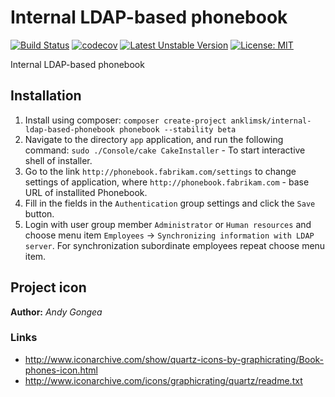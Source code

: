 # Internal LDAP-based phonebook
[![Build Status](https://travis-ci.com/anklimsk/internal-ldap-based-phonebook.svg?branch=master)](https://travis-ci.com/anklimsk/internal-ldap-based-phonebook)
[![codecov](https://codecov.io/gh/anklimsk/internal-ldap-based-phonebook/branch/master/graph/badge.svg)](https://codecov.io/gh/anklimsk/internal-ldap-based-phonebook)
[![Latest Unstable Version](https://poser.pugx.org/anklimsk/internal-ldap-based-phonebook/v/unstable)](https://packagist.org/packages/anklimsk/internal-ldap-based-phonebook)
[![License: MIT](https://img.shields.io/badge/License-MIT-yellow.svg)](https://opensource.org/licenses/MIT)

Internal LDAP-based phonebook

## Installation

1. Install using composer: `composer create-project anklimsk/internal-ldap-based-phonebook phonebook --stability beta`
2. Navigate to the directory `app` application, and run the following command:
  `sudo ./Console/cake CakeInstaller` - To start interactive shell of installer.
3. Go to the link `http://phonebook.fabrikam.com/settings` to change settings of application,
  where `http://phonebook.fabrikam.com` - base URL of installited Phonebook.
4. Fill in the fields in the `Authentication` group settings and click the `Save` button.
5. Login with user group member `Administrator` or `Human resources` and choose menu item
  `Employees` -> `Synchronizing information with LDAP server`.
  For synchronization subordinate employees repeat choose menu item.

## Project icon

**Author:** *Andy Gongea*

### Links

- http://www.iconarchive.com/show/quartz-icons-by-graphicrating/Book-phones-icon.html
- http://www.iconarchive.com/icons/graphicrating/quartz/readme.txt

